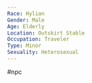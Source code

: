 ```yaml
---
Race: Hylian
Gender: Male
Age: Elderly
Location: Outskirt Stable
Occupation: Traveler
Type: Minor
Sexuality: Heterosexual
---
```

#npc 

